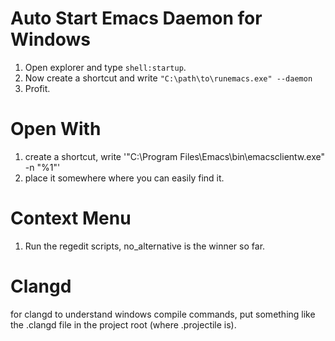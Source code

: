 # Auto Start Emacs Daemon for Windows
1. Open explorer and type `shell:startup`.
2. Now create a shortcut and write `"C:\path\to\runemacs.exe" --daemon`
3. Profit.

# Open With
1. create a shortcut, write '"C:\Program Files\Emacs\bin\emacsclientw.exe" -n "%1"'
2. place it somewhere where you can easily find it.

# Context Menu
1. Run the regedit scripts, no_alternative is the winner so far.

# Clangd
for clangd to understand windows compile commands, put something like the .clangd file in the project root (where .projectile is).

